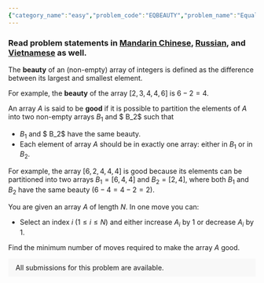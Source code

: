 ```yaml
---
{"category_name":"easy","problem_code":"EQBEAUTY","problem_name":"Equal Beauty","problemComponents":{"constraints":"- $1 \\leq T \\leq 10^5$\n- $2 \\leq N \\leq 10^5$\n- $-10^9 \\leq A_i  \\leq 10^9$\n- Sum of $N$ does not exceeds $5⋅10^5$ over all testcases\n","constraintsState":true,"subtasks":"- 30 points : $1 \\leq R \\leq 10000$\n- 70 points : $1 \\leq R \\leq 10^9$\n","subtasksState":false,"inputFormat":"- The first line of input contains a single integer $T$, denoting the number of test cases. The description of $T$ test cases follow.\n- Each testcase contains two lines.\n- The first line contains $N$, the length of the array.\n- The second line contains $N$ space-separated integers $A_1,A_2,...,A_N$ representing the initial array.","inputFormatState":true,"outputFormat":"For each testcase, output in a single line, the minimum number of moves required to make the given array good.\n","outputFormatState":true,"sampleTestCases":{"0":{"id":1,"input":"2\n3\n4 2 6\n4\n-2 4 -2 4","output":"2\n0\n","explanation":"**Test Case 1:** We can increase the first element($A_1$) by $2$ in two moves. Now, the array $A$ becomes $[6, 2, 6]$, and is good, since it can be partitioned into two arrays, ($[2], [6, 6]$), each with beauty $0$. \n\n**Test Case 2:** The given array ($[-2, 4, -2, 4]$) is good since it can be partitioned into two arrays ($[-2, -2], [4, 4]$), each with beauty $0$. Alternatively, it is also possible to partition it into ($[-2, 4], [-2, 4]$), each with beauty $6$.","isDeleted":false}}},"video_editorial_url":"https://youtu.be/L01E5FbcE3w","languages_supported":{"0":"CPP14","1":"C","2":"JAVA","3":"PYTH 3.6","4":"CPP17","5":"PYTH","6":"PYP3","7":"CS2","8":"ADA","9":"PYPY","10":"TEXT","11":"PAS fpc","12":"NODEJS","13":"RUBY","14":"PHP","15":"GO","16":"HASK","17":"TCL","18":"PERL","19":"SCALA","20":"LUA","21":"kotlin","22":"BASH","23":"JS","24":"LISP sbcl","25":"rust","26":"PAS gpc","27":"BF","28":"CLOJ","29":"R","30":"D","31":"CAML","32":"FORT","33":"ASM","34":"swift","35":"FS","36":"WSPC","37":"LISP clisp","38":"SQL","39":"SCM guile","40":"PERL6","41":"ERL","42":"CLPS","43":"ICK","44":"NICE","45":"PRLG","46":"ICON","47":"COB","48":"SCM chicken","49":"PIKE","50":"SCM qobi","51":"ST","52":"SQLQ","53":"NEM"},"max_timelimit":1,"source_sizelimit":50000,"problem_author":"satyam_343","problem_tester":"","date_added":"17-10-2021","tags":{"0":"binary","1":"easy","2":"satyam_343","3":"snck1a21"},"problem_difficulty_level":"Unavailable","best_tag":"Binary Search","editorial_url":"https://discuss.codechef.com/problems/EQBEAUTY","time":{"view_start_date":1635003000,"submit_start_date":1635003000,"visible_start_date":1635003000,"end_date":1735669800},"is_direct_submittable":false,"problemDiscussURL":"https://discuss.codechef.com/search?q=EQBEAUTY","is_proctored":false,"visitedContests":{},"layout":"problem"}
---
```

### Read problem statements in [Mandarin Chinese](https://www.codechef.com/download/translated/SNCK1A21/mandarin/EQBEAUTY.pdf), [Russian](https://www.codechef.com/download/translated/SNCK1A21/russian/EQBEAUTY.pdf), and [Vietnamese](https://www.codechef.com/download/translated/SNCK1A21/vietnamese/EQBEAUTY.pdf) as well.

The **beauty** of an (non-empty) array of integers is defined as the difference between its largest and smallest element.
 
For example, the **beauty** of the array $[2,3,4,4,6]$ is $6 - 2 = 4$.

An array $A$ is said to be **good** if it is possible to partition the elements of $A$ into two non-empty arrays $B_1$ and $ B_2$  such that 
- $B_1$ and $ B_2$ have the same beauty.
- Each element of array $A$ should be in exactly one array: either in $B_1$ or in $B_2$.

For example, the array $[6, 2, 4, 4, 4]$ is good because its elements can be partitioned into two arrays $B_1 = [6, 4, 4]$ and $B_2 = [2, 4]$, where both $B_1$ and $B_2$ have the same beauty ($6-4 = 4-2 = 2$).  

You are given an array $A$ of length $N$. In one move you can:
- Select an index $i$ $(1\leq i \leq N)$ and either increase $A_i$ by $1$ or decrease $A_i$ by $1$.

Find the minimum number of moves required to make the array $A$ good.
<aside style='background: #f8f8f8;padding: 10px 15px;'><div>All submissions for this problem are available.</div></aside>